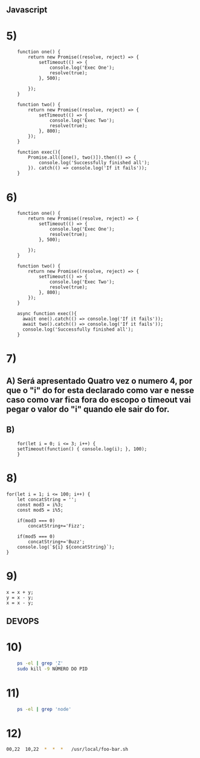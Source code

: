 ## Javascript

# 5)
```JS
    function one() {
        return new Promise((resolve, reject) => {
            setTimeout(() => {
                console.log('Exec One');
                resolve(true);
            }, 500);
            
        });
    }

    function two() {
        return new Promise((resolve, reject) => {
            setTimeout(() => {
                console.log('Exec Two');
                resolve(true);
            }, 800);
        });        
    }

    function exec(){
        Promise.all([one(), two()]).then(() => {
            console.log('Successfully finished all');
        }). catch(() => console.log('If it fails'));
    }
```
# 6)

```JS
    function one() {
        return new Promise((resolve, reject) => {
            setTimeout(() => {
                console.log('Exec One');
                resolve(true);
            }, 500);
            
        });
    }

    function two() {
        return new Promise((resolve, reject) => {
            setTimeout(() => {
                console.log('Exec Two');
                resolve(true);
            }, 800);
        });        
    }

    async function exec(){
      await one().catch(() => console.log('If it fails'));
      await two().catch(() => console.log('If it fails'));
      console.log('Successfully finished all');
    }
```

# 7)
## A) Será apresentado Quatro vez o numero 4, por que o "i" do for esta declarado como var e nesse caso como var fica fora do escopo o timeout vai pegar o valor do "i" quando ele sair do for.

## B)
```JS
    for(let i = 0; i <= 3; i++) {
    setTimeout(function() { console.log(i); }, 100);
    }
```
# 8)
```JS
for(let i = 1; i <= 100; i++) {
    let concatString = '';
    const mod3 = i%3;
    const mod5 = i%5;

    if(mod3 === 0)
        concatString+='Fizz';

    if(mod5 === 0)
        concatString+='Buzz';
    console.log(`${i} ${concatString}`);
}
```
# 9)
```JS
x = x + y;
y = x - y;
x = x - y;
```
## DEVOPS

# 10)
```sh
    ps -el | grep 'Z'
    sudo kill -9 NÚMERO DO PID
```

# 11) 
```sh
    ps -el | grep 'node'
```

# 12)
```sh
00,22  10,22  *  *  *   /usr/local/foo-bar.sh

```